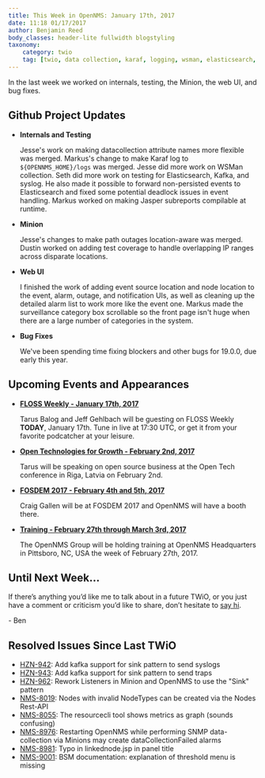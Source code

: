 ```yaml
---
title: This Week in OpenNMS: January 17th, 2017
date: 11:18 01/17/2017
author: Benjamin Reed
body_classes: header-lite fullwidth blogstyling
taxonomy:
    category: twio
    tag: [twio, data collection, karaf, logging, wsman, elasticsearch, kafka, syslog, jasper, path outages, surveillance categories, floss weekly, open technologies for growth, fosdem, training]
---
```


In the last week we worked on internals, testing, the Minion, the web UI, and bug fixes.

<!-- git log --all --no-merges --since='2017-01-09 00:00:00' --until='2017-01-17 00:00:00' --format='%Cblue%ai %Cgreen%aN %Cred%d %Creset%s %Cblue(%H)' | sort | less -R -->

## Github Project Updates

* __Internals and Testing__

  Jesse's work on making datacollection attribute names more flexible was merged.  Markus's change to make Karaf log to `${OPENNMS_HOME}/logs` was merged.  Jesse did more work on WSMan collection.  Seth did more work on testing for Elasticsearch, Kafka, and syslog.  He also made it possible to forward non-persisted events to Elasticsearch and fixed some potential deadlock issues in event handling.  Markus worked on making Jasper subreports compilable at runtime.

* __Minion__

  Jesse's changes to make path outages location-aware was merged.  Dustin worked on adding test coverage to handle overlapping IP ranges across disparate locations.

* __Web UI__

  I finished the work of adding event source location and node location to the event, alarm, outage, and notification UIs, as well as cleaning up the detailed alarm list to work more like the event one.  Markus made the surveillance category box scrollable so the front page isn't huge when there are a large number of categories in the system.

* __Bug Fixes__

  We've been spending time fixing blockers and other bugs for 19.0.0, due early this year.


## Upcoming Events and Appearances

* __[FLOSS Weekly - January 17th, 2017](https://twit.tv/shows/floss-weekly)__

  Tarus Balog and Jeff Gehlbach will be guesting on FLOSS Weekly __TODAY__, January 17th. Tune in live at 17:30 UTC, or get it from your favorite podcatcher at your leisure.

* __[Open Technologies for Growth - February 2nd, 2017](http://lata.org.lv/konference2017_eng/)__

  Tarus will be speaking on open source business at the Open Tech conference in Riga, Latvia on February 2nd.

* __[FOSDEM 2017 - February 4th and 5th, 2017](https://fosdem.org/2017/)__

  Craig Gallen will be at FOSDEM 2017 and OpenNMS will have a booth there.

* __[Training - February 27th through March 3rd, 2017](https://www.opennms.com/opennms-training-dates-announced-for-february-2017/)__

  The OpenNMS Group will be holding training at OpenNMS Headquarters in Pittsboro, NC, USA the week of February 27th, 2017.

## Until Next Week…

If there’s anything you’d like me to talk about in a future TWiO, or you just have a comment or criticism you’d like to share, don’t hesitate to [say hi](mailto:twio@opennms.org).

\- Ben

## Resolved Issues Since Last TWiO

* [HZN-942](https://issues.opennms.org/browse/HZN-942): Add kafka support for sink pattern to send syslogs
* [HZN-943](https://issues.opennms.org/browse/HZN-943): Add kafka support for sink pattern to send traps
* [HZN-962](https://issues.opennms.org/browse/HZN-962): Rework Listeners in Minion and OpenNMS to use the "Sink" pattern
* [NMS-8019](https://issues.opennms.org/browse/NMS-8019): Nodes with invalid NodeTypes can be created via the Nodes Rest-API
* [NMS-8055](https://issues.opennms.org/browse/NMS-8055): The resourcecli tool shows metrics as graph (sounds confusing)
* [NMS-8976](https://issues.opennms.org/browse/NMS-8976): Restarting OpenNMS while performing SNMP data-collection via Minions may create dataCollectionFailed alarms
* [NMS-8981](https://issues.opennms.org/browse/NMS-8981): Typo in linkednode.jsp in panel title
* [NMS-9001](https://issues.opennms.org/browse/NMS-9001): BSM documentation: explanation of threshold menu is missing

<!--
  https://github.com/OpenNMS/twio-fodder/blob/master/scripts/twio-issues-list.pl
-->
